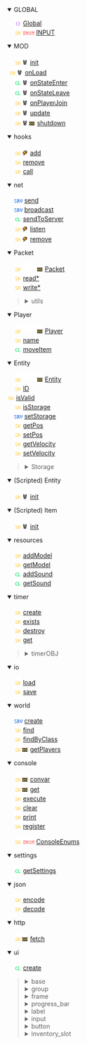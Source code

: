 <details open>
<summary>GLOBAL</summary>

‌‌ ‌‌ ‌‌ ‌‌ ![](images/global.png "GLOBAL") [Global](global)‌‌<br>
‌‌ ‌‌ ‌‌ ‌‌ ![](images/shared.png "SHARED") ![](images/enum.png "ENUM") [INPUT](enums_input)‌‌<br>

</details>

<details open>
<summary>MOD</summary>

‌‌ ‌‌ ‌‌ ‌‌ ![](images/shared.png "SHARED")![](images/event.png "EVENT") [init](mod_init)‌‌<br>
‌‌ ‌‌ ‌‌ ‌‌ ![](images/shared.png "SHARED")![](images/event.png "EVENT") [onLoad](mod_onLoad)‌‌<br>
‌‌ ‌‌ ‌‌ ‌‌ ![](images/client.png "CLIENT")![](images/event.png "EVENT") [onStateEnter](mod_onStateEnter)‌‌<br>
‌‌ ‌‌ ‌‌ ‌‌ ![](images/client.png "CLIENT")![](images/event.png "EVENT") [onStateLeave](mod_onStateLeave)‌‌<br>
‌‌ ‌‌ ‌‌ ‌‌ ![](images/shared.png "SHARED")![](images/event.png "EVENT") [onPlayerJoin](mod_onPlayerJoin)‌‌<br>
‌‌ ‌‌ ‌‌ ‌‌ ![](images/shared.png "SHARED")![](images/event.png "EVENT") [update](mod_update)‌‌<br>
‌‌ ‌‌ ‌‌ ‌‌ ![](images/shared.png "SHARED")![](images/event.png "EVENT")![](images/todo.png "UNFINISHED") [shutdown](mod_shutdown)‌‌<br>

</details>
<details open>
<summary>hooks</summary>

‌‌ ‌‌ ‌‌ ‌‌ ![](images/shared.png "SHARED")![](images/callback.png "CALLBACK") [add](hooks_add)‌‌<br>
‌‌ ‌‌ ‌‌ ‌‌ ![](images/shared.png "SHARED") [remove](hooks_remove)‌‌<br>
‌‌ ‌‌ ‌‌ ‌‌ ![](images/shared.png "SHARED") [call](hooks_call)‌‌<br>

</details>
<details open>
<summary>net</summary>

‌‌ ‌‌ ‌‌ ‌‌ ![](images/server.png "SERVER") [send](net_send)‌‌<br>
‌‌ ‌‌ ‌‌ ‌‌ ![](images/server.png "SERVER") [broadcast](net_broadcast)‌‌<br>
‌‌ ‌‌ ‌‌ ‌‌ ![](images/client.png "CLIENT") [sendToServer](net_sendToServer)‌‌<br>
‌‌ ‌‌ ‌‌ ‌‌ ![](images/shared.png "SHARED")![](images/callback.png "CALLBACK") [listen](net_listen)‌‌<br>
‌‌ ‌‌ ‌‌ ‌‌ ![](images/shared.png "SHARED")![](images/callback.png "CALLBACK") [remove](net_remove)‌‌<br>

</details>
<details open>
<summary>Packet</summary>

‌‌ ‌‌ ‌‌ ‌‌ ![](images/shared.png "SHARED") ![](images/base.png "BASE") ![](images/todo.png "UNFINISHED") [Packet](packet_base)‌‌<br>
‌‌ ‌‌ ‌‌ ‌‌ ![](images/shared.png "SHARED") [read\*](packet_read)‌‌<br>
‌‌ ‌‌ ‌‌ ‌‌ ![](images/shared.png "SHARED") [write\*](packet_write)‌‌<br>

<blockquote>
<details>
<summary> utils </summary>

‌‌ ‌‌ ‌‌ ‌‌ ![](images/shared.png "SHARED") [clear](packet_clear)‌‌<br>
‌‌ ‌‌ ‌‌ ‌‌ ![](images/shared.png "SHARED") [empty](packet_empty)‌‌<br>
‌‌ ‌‌ ‌‌ ‌‌ ![](images/shared.png "SHARED") [seek](packet_seek)‌‌<br>
‌‌ ‌‌ ‌‌ ‌‌ ![](images/shared.png "SHARED") [size](packet_size)‌‌<br>
‌‌ ‌‌ ‌‌ ‌‌ ![](images/shared.png "SHARED") [tell](packet_tell)‌‌<br>

</details>
</blockquote>

</details>
<details open>
<summary>Player</summary>

‌‌ ‌‌ ‌‌ ‌‌ ![](images/shared.png "SHARED") ![](images/base.png "BASE") ![](images/todo.png "UNFINISHED") [Player](player_base)‌‌<br>
‌‌ ‌‌ ‌‌ ‌‌ ![](images/shared.png "SHARED") [name](player_name)‌‌<br>
‌‌ ‌‌ ‌‌ ‌‌ ![](images/client.png "CLIENT") [moveItem](player_moveItem)‌‌<br>

</details>
<details open>
<summary>Entity</summary>

‌‌ ‌‌ ‌‌ ‌‌ ![](images/shared.png "SHARED") ![](images/base.png "BASE") ![](images/todo.png "UNFINISHED") [Entity](entity_base)‌‌<br>
‌‌ ‌‌ ‌‌ ‌‌ ![](images/shared.png "SHARED") [ID](entity_ID)‌‌<br>
‌‌ ‌‌ ‌‌ ‌‌ ![](images/shared.png "SHARED") [isValid](entity_isValid)‌‌<br>
‌‌ ‌‌ ‌‌ ‌‌ ![](images/shared.png "SHARED") [isStorage](entity_isStorage)‌‌<br>
‌‌ ‌‌ ‌‌ ‌‌ ![](images/server.png "SERVER") [setStorage](entity_setStorage)‌‌<br>
‌‌ ‌‌ ‌‌ ‌‌ ![](images/shared.png "SHARED") [getPos](entity_getPos)‌‌<br>
‌‌ ‌‌ ‌‌ ‌‌ ![](images/shared.png "SHARED") [setPos](entity_setPos)‌‌<br>
‌‌ ‌‌ ‌‌ ‌‌ ![](images/shared.png "SHARED") [getVelocity](entity_getVelocity)‌‌<br>
‌‌ ‌‌ ‌‌ ‌‌ ![](images/shared.png "SHARED") [setVelocity](entity_setVelocity)‌‌<br>

<blockquote>
<details>
<summary> Storage </summary>

‌‌ ‌‌ ‌‌ ‌‌ ![](images/shared.png "SHARED") [findItemSlots](entity_findItemSlots)‌‌<br>
‌‌ ‌‌ ‌‌ ‌‌ ![](images/shared.png "SHARED") [getAvailableSlot](entity_getAvailableSlot)‌‌<br>
‌‌ ‌‌ ‌‌ ‌‌ ![](images/shared.png "SHARED") [getItem](entity_getItem)‌‌<br>
‌‌ ‌‌ ‌‌ ‌‌ ![](images/shared.png "SHARED") [getItemCount](entity_getItemCount)‌‌<br>
‌‌ ‌‌ ‌‌ ‌‌ ![](images/shared.png "SHARED") [getStorageItems](entity_getStorageItems)‌‌<br>
‌‌ ‌‌ ‌‌ ‌‌ ![](images/server.png "SERVER") [addViewer](entity_addViewer)‌‌<br>
‌‌ ‌‌ ‌‌ ‌‌ ![](images/server.png "SERVER") [removeViewer](entity_removeViewer)‌‌<br>
‌‌ ‌‌ ‌‌ ‌‌ ![](images/server.png "SERVER") [hasViewer](entity_hasViewer)‌‌<br>
‌‌ ‌‌ ‌‌ ‌‌ ![](images/shared.png "SHARED") [hasItem](entity_hasItem)‌‌<br>
‌‌ ‌‌ ‌‌ ‌‌ ![](images/server.png "SERVER") [addItem](entity_addItem)‌‌<br>
‌‌ ‌‌ ‌‌ ‌‌ ![](images/server.png "SERVER") [moveItem](entity_moveItem)‌‌<br>
‌‌ ‌‌ ‌‌ ‌‌ ![](images/server.png "SERVER") [removeItem](entity_removeItem)‌‌<br>
‌‌ ‌‌ ‌‌ ‌‌ ![](images/server.png "SERVER") [removeItemById](entity_removeItemById)‌‌<br>

</details>
</blockquote>

</details>

<details open>
<summary>(Scripted) Entity</summary>

‌‌ ‌‌ ‌‌ ‌‌ ![](images/shared.png "SHARED")![](images/event.png "EVENT") [init](scripted_ent_init)‌‌<br>

</details>
<details open>
<summary>(Scripted) Item</summary>

‌‌ ‌‌ ‌‌ ‌‌ ![](images/shared.png "SHARED")![](images/event.png "EVENT") [init](scripted_item_init)‌‌<br>

</details>
<details open>
<summary>resources</summary>

‌‌ ‌‌ ‌‌ ‌‌ ![](images/shared.png "SHARED") [addModel](resources_addModel)‌‌<br>
‌‌ ‌‌ ‌‌ ‌‌ ![](images/shared.png "SHARED") [getModel](resources_getModel)‌‌<br>
‌‌ ‌‌ ‌‌ ‌‌ ![](images/client.png "CLIENT") [addSound](resources_addSound)‌‌<br>
‌‌ ‌‌ ‌‌ ‌‌ ![](images/client.png "CLIENT") [getSound](resources_getSound)‌‌<br>

</details>
<details open>
<summary>timer</summary>

‌‌ ‌‌ ‌‌ ‌‌ ![](images/shared.png "SHARED") [create](timer_create)‌‌<br>
‌‌ ‌‌ ‌‌ ‌‌ ![](images/shared.png "SHARED") [exists](timer_exists)‌‌<br>
‌‌ ‌‌ ‌‌ ‌‌ ![](images/shared.png "SHARED") [destroy](timer_destroy)‌‌<br>
‌‌ ‌‌ ‌‌ ‌‌ ![](images/shared.png "SHARED") [get](timer_get)‌‌<br>

<blockquote>
<details>
<summary> timerOBJ </summary>

‌‌ ‌‌ ‌‌ ‌‌ ![](images/client.png "CLIENT") ![](images/base.png "BASE") ![](images/todo.png "UNFINISHED") [timerOBJ](timer_timerObj)‌‌<br>

‌‌ ‌‌ ‌‌ ‌‌ ![](images/shared.png "SHARED") [destroy](timer_timerObj_destroy)‌‌<br>
‌‌ ‌‌ ‌‌ ‌‌ ![](images/shared.png "SHARED") [getId](timer_timerObj_getId)‌‌<br>
‌‌ ‌‌ ‌‌ ‌‌ ![](images/shared.png "SHARED") [getRemainingTicks](timer_timerObj_getRemainingTicks)‌‌<br>

</details>
</blockquote>

</details>
<details open>
<summary>io</summary>

‌‌ ‌‌ ‌‌ ‌‌ ![](images/shared.png "SHARED") [load](io_load)‌‌<br>
‌‌ ‌‌ ‌‌ ‌‌ ![](images/shared.png "SHARED") [save](io_save)‌‌<br>

</details>
<details open>
<summary>world</summary>

‌‌ ‌‌ ‌‌ ‌‌ ![](images/server.png "SERVER") [create](world_create)‌‌<br>
‌‌ ‌‌ ‌‌ ‌‌ ![](images/shared.png "SHARED") [find](world_find)‌‌<br>
‌‌ ‌‌ ‌‌ ‌‌ ![](images/shared.png "SHARED") [findByClass](world_findByClass)‌‌<br>
‌‌ ‌‌ ‌‌ ‌‌ ![](images/shared.png "SHARED")![](images/todo.png "UNFINISHED") [getPlayers](world_getPlayers)‌‌<br>

</details>
<details open>
<summary>console</summary>

‌‌ ‌‌ ‌‌ ‌‌ ![](images/shared.png "SHARED")![](images/todo.png "UNFINISHED") [convar](console_convar)‌‌<br>
‌‌ ‌‌ ‌‌ ‌‌ ![](images/shared.png "SHARED")![](images/todo.png "UNFINISHED") [get](console_get)‌‌<br>
‌‌ ‌‌ ‌‌ ‌‌ ![](images/shared.png "SHARED") [execute](console_execute)‌‌<br>
‌‌ ‌‌ ‌‌ ‌‌ ![](images/shared.png "SHARED") [clear](console_clear)‌‌<br>
‌‌ ‌‌ ‌‌ ‌‌ ![](images/shared.png "SHARED") [print](console_print)‌‌<br>
‌‌ ‌‌ ‌‌ ‌‌ ![](images/shared.png "SHARED") [register](console_register)‌‌<br>

‌‌ ‌‌ ‌‌ ‌‌ ![](images/shared.png "SHARED") ![](images/enum.png "ENUM") [ConsoleEnums](console_enums)‌‌<br>

</details>
<details open>
<summary>settings</summary>

‌‌ ‌‌ ‌‌ ‌‌ ![](images/client.png "CLIENT") [getSettings](settings_getSettings)‌‌<br>

</details>
<details open>
<summary>json</summary>

‌‌ ‌‌ ‌‌ ‌‌ ![](images/shared.png "SHARED") [encode](json_encode)‌‌<br>
‌‌ ‌‌ ‌‌ ‌‌ ![](images/shared.png "SHARED") [decode](json_decode)‌‌<br>

</details>
<details open>
<summary>http</summary>

‌‌ ‌‌ ‌‌ ‌‌ ![](images/shared.png "SHARED")![](images/todo.png "UNFINISHED") [fetch](http_fetch)‌‌<br>

</details>
<details open>
<summary>ui</summary>

‌‌ ‌‌ ‌‌ ‌‌ ![](images/client.png "CLIENT") [create](ui_create)‌‌<br>

<blockquote>
<details>
<summary> base </summary>

‌‌ ‌‌ ‌‌ ‌‌ ![](images/client.png "CLIENT") [setPos](ui_UIBase_setPos)‌‌<br>
‌‌ ‌‌ ‌‌ ‌‌ ![](images/client.png "CLIENT") [getPos](ui_UIBase_getPos)‌‌<br>
‌‌ ‌‌ ‌‌ ‌‌ ![](images/client.png "CLIENT") [setSize](ui_UIBase_setSize)‌‌<br>
‌‌ ‌‌ ‌‌ ‌‌ ![](images/client.png "CLIENT") [getSize](ui_UIBase_getSize)‌‌<br>
‌‌ ‌‌ ‌‌ ‌‌ ![](images/client.png "CLIENT") [remove](ui_UIBase_remove)‌‌<br>
‌‌ ‌‌ ‌‌ ‌‌ ![](images/client.png "CLIENT") [isValid](ui_UIBase_isValid)‌‌<br>

</details>
<details>
<summary> group </summary>

‌‌ ‌‌ ‌‌ ‌‌ ![](images/client.png "CLIENT") ![](images/base.png "BASE") ![](images/todo.png "UNFINISHED") [UIGroup](ui_group)‌‌<br>

</details>
<details>
<summary> frame </summary>

‌‌ ‌‌ ‌‌ ‌‌ ![](images/client.png "CLIENT") ![](images/base.png "BASE") ![](images/todo.png "UNFINISHED") [UIFrame](ui_frame)‌‌<br>

‌‌ ‌‌ ‌‌ ‌‌ ![](images/client.png "CLIENT") [setTitle](ui_frame_setTitle)‌‌<br>
‌‌ ‌‌ ‌‌ ‌‌ ![](images/client.png "CLIENT") [getTitle](ui_frame_getTitle)‌‌<br>
‌‌ ‌‌ ‌‌ ‌‌ ![](images/client.png "CLIENT") [getTitleColor](ui_frame_getTitleColor)‌‌<br>
‌‌ ‌‌ ‌‌ ‌‌ ![](images/client.png "CLIENT") [setTitleColor](ui_frame_setTitleColor)‌‌<br>
‌‌ ‌‌ ‌‌ ‌‌ ![](images/client.png "CLIENT") [isClosable](ui_frame_isClosable)‌‌<br>
‌‌ ‌‌ ‌‌ ‌‌ ![](images/client.png "CLIENT") [setClosable](ui_frame_setClosable)‌‌<br>
‌‌ ‌‌ ‌‌ ‌‌ ![](images/client.png "CLIENT") [isDraggable](ui_frame_isDraggable)‌‌<br>
‌‌ ‌‌ ‌‌ ‌‌ ![](images/client.png "CLIENT") [setDraggable](ui_frame_setDraggable)‌‌<br>

‌‌ ‌‌ ‌‌ ‌‌ ![](images/client.png "CLIENT")![](images/callback.png "CALLBACK") [onClose](ui_frame_onClose)‌‌<br>

</details>
<details>
<summary> progress_bar </summary>

‌‌ ‌‌ ‌‌ ‌‌ ![](images/client.png "CLIENT") ![](images/base.png "BASE") ![](images/todo.png "UNFINISHED") [UIProgressBar](ui_progress_bar)‌‌<br>

‌‌ ‌‌ ‌‌ ‌‌ ![](images/client.png "CLIENT") [setTitle](ui_progress_bar_setTitle)‌‌<br>
‌‌ ‌‌ ‌‌ ‌‌ ![](images/client.png "CLIENT") [getTitle](ui_progress_bar_getTitle)‌‌<br>
‌‌ ‌‌ ‌‌ ‌‌ ![](images/client.png "CLIENT") [setValue](ui_progress_bar_setValue)‌‌<br>
‌‌ ‌‌ ‌‌ ‌‌ ![](images/client.png "CLIENT") [getValue](ui_progress_bar_getValue)‌‌<br>
‌‌ ‌‌ ‌‌ ‌‌ ![](images/client.png "CLIENT") [isPercentVisible](ui_progress_bar_isPercentVisible)‌‌<br>
‌‌ ‌‌ ‌‌ ‌‌ ![](images/client.png "CLIENT") [showPercent](ui_progress_bar_showPercent)‌‌<br>
‌‌ ‌‌ ‌‌ ‌‌ ![](images/client.png "CLIENT") [setBarColor](ui_progress_bar_setBarColor)‌‌<br>
‌‌ ‌‌ ‌‌ ‌‌ ![](images/client.png "CLIENT") [getBarColor](ui_progress_bar_getBarColor)‌‌<br>

‌‌ ‌‌ ‌‌ ‌‌ ![](images/client.png "CLIENT")![](images/callback.png "CALLBACK") [onValueChange](ui_progress_bar_onValueChange)‌‌<br>

</details>
<details>
<summary> label </summary>

‌‌ ‌‌ ‌‌ ‌‌ ![](images/client.png "CLIENT") ![](images/base.png "BASE") ![](images/todo.png "UNFINISHED") [UILabel](ui_label)‌‌<br>

‌‌ ‌‌ ‌‌ ‌‌ ![](images/client.png "CLIENT") [addCharacter](ui_label_addCharacter)‌‌<br>
‌‌ ‌‌ ‌‌ ‌‌ ![](images/client.png "CLIENT") [getColor](ui_label_getColor)‌‌<br>
‌‌ ‌‌ ‌‌ ‌‌ ![](images/client.png "CLIENT") [setColor](ui_label_setColor)‌‌<br>
‌‌ ‌‌ ‌‌ ‌‌ ![](images/client.png "CLIENT") [getShadowColor](ui_label_getShadowColor)‌‌<br>
‌‌ ‌‌ ‌‌ ‌‌ ![](images/client.png "CLIENT") [setShadowColor](ui_label_setShadowColor)‌‌<br>
‌‌ ‌‌ ‌‌ ‌‌ ![](images/client.png "CLIENT") [getText](ui_label_getText)‌‌<br>
‌‌ ‌‌ ‌‌ ‌‌ ![](images/client.png "CLIENT") [setText](ui_label_setText)‌‌<br>
‌‌ ‌‌ ‌‌ ‌‌ ![](images/client.png "CLIENT") [setFont](ui_label_setFont)‌‌<br>
‌‌ ‌‌ ‌‌ ‌‌ ![](images/client.png "CLIENT") [getShadowPos](ui_label_getShadowPos)‌‌<br>
‌‌ ‌‌ ‌‌ ‌‌ ![](images/client.png "CLIENT") [setShadowPos](ui_label_setShadowPos)‌‌<br>
‌‌ ‌‌ ‌‌ ‌‌ ![](images/client.png "CLIENT") [sizeToContents](ui_label_sizeToContents)‌‌<br>

</details>
<details>
<summary> input </summary>

‌‌ ‌‌ ‌‌ ‌‌ ![](images/client.png "CLIENT") ![](images/base.png "BASE") ![](images/todo.png "UNFINISHED") [UIInput](ui_input)‌‌<br>

‌‌ ‌‌ ‌‌ ‌‌ ![](images/client.png "CLIENT") [clear](ui_input_clear)‌‌<br>
‌‌ ‌‌ ‌‌ ‌‌ ![](images/client.png "CLIENT") [setBackgroundColor](ui_input_setBackgroundColor)‌‌<br>
‌‌ ‌‌ ‌‌ ‌‌ ![](images/client.png "CLIENT") [getBackgroundColor](ui_input_getBackgroundColor)‌‌<br>
‌‌ ‌‌ ‌‌ ‌‌ ![](images/client.png "CLIENT") [setColor](ui_input_setColor)‌‌<br>
‌‌ ‌‌ ‌‌ ‌‌ ![](images/client.png "CLIENT") [getColor](ui_input_getColor)‌‌<br>
‌‌ ‌‌ ‌‌ ‌‌ ![](images/client.png "CLIENT") [setBorderColor](ui_input_setBorderColor)‌‌<br>
‌‌ ‌‌ ‌‌ ‌‌ ![](images/client.png "CLIENT") [getBorderColor](ui_input_getBorderColor)‌‌<br>
‌‌ ‌‌ ‌‌ ‌‌ ![](images/client.png "CLIENT") [setPadding](ui_input_setPadding)‌‌<br>
‌‌ ‌‌ ‌‌ ‌‌ ![](images/client.png "CLIENT") [getPadding](ui_input_getPadding)‌‌<br>
‌‌ ‌‌ ‌‌ ‌‌ ![](images/client.png "CLIENT") [setLimit](ui_input_setLimit)‌‌<br>
‌‌ ‌‌ ‌‌ ‌‌ ![](images/client.png "CLIENT") [getLimit](ui_input_getLimit)‌‌<br>
‌‌ ‌‌ ‌‌ ‌‌ ![](images/client.png "CLIENT") [setText](ui_input_setText)‌‌<br>
‌‌ ‌‌ ‌‌ ‌‌ ![](images/client.png "CLIENT") [getText](ui_input_getText)‌‌<br>
‌‌ ‌‌ ‌‌ ‌‌ ![](images/client.png "CLIENT") [setFont](ui_input_setFont)‌‌<br>

‌‌ ‌‌ ‌‌ ‌‌ ![](images/client.png "CLIENT")![](images/callback.png "CALLBACK") [onEnter](ui_input_onEnter)‌‌<br>
‌‌ ‌‌ ‌‌ ‌‌ ![](images/client.png "CLIENT")![](images/callback.png "CALLBACK") [onTextUpdate](ui_input_onTextUpdate)‌‌<br>

</details>
<details>
<summary> button </summary>

‌‌ ‌‌ ‌‌ ‌‌ ![](images/client.png "CLIENT") ![](images/base.png "BASE") ![](images/todo.png "UNFINISHED") [UIButton](ui_button)‌‌<br>

‌‌ ‌‌ ‌‌ ‌‌ ![](images/client.png "CLIENT") [setBackgroundColor](ui_button_setBackgroundColor)‌‌<br>
‌‌ ‌‌ ‌‌ ‌‌ ![](images/client.png "CLIENT") [getBackgroundColor](ui_button_getBackgroundColor)‌‌<br>
‌‌ ‌‌ ‌‌ ‌‌ ![](images/client.png "CLIENT") [setBorderColor](ui_button_setBorderColor)‌‌<br>
‌‌ ‌‌ ‌‌ ‌‌ ![](images/client.png "CLIENT") [getBorderColor](ui_button_getBorderColor)‌‌<br>
‌‌ ‌‌ ‌‌ ‌‌ ![](images/client.png "CLIENT") [setTextureColor](ui_button_setTextureColor)‌‌<br>
‌‌ ‌‌ ‌‌ ‌‌ ![](images/client.png "CLIENT") [getTextureColor](ui_button_getTextureColor)‌‌<br>
‌‌ ‌‌ ‌‌ ‌‌ ![](images/client.png "CLIENT") [setHoverColor](ui_button_setHoverColor)‌‌<br>
‌‌ ‌‌ ‌‌ ‌‌ ![](images/client.png "CLIENT") [getHoverColor](ui_button_getHoverColor)‌‌<br>
‌‌ ‌‌ ‌‌ ‌‌ ![](images/client.png "CLIENT") [setText](ui_button_setText)‌‌<br>
‌‌ ‌‌ ‌‌ ‌‌ ![](images/client.png "CLIENT") [getText](ui_button_getText)‌‌<br>
‌‌ ‌‌ ‌‌ ‌‌ ![](images/client.png "CLIENT") [setEnabled](ui_button_setEnabled)‌‌<br>
‌‌ ‌‌ ‌‌ ‌‌ ![](images/client.png "CLIENT") [isEnabled](ui_button_isEnabled)‌‌<br>
‌‌ ‌‌ ‌‌ ‌‌ ![](images/client.png "CLIENT") [setTexture](ui_button_setTexture)‌‌<br>
‌‌ ‌‌ ‌‌ ‌‌ ![](images/client.png "CLIENT") [setTextureSize](ui_button_setTextureSize)‌‌<br>

‌‌ ‌‌ ‌‌ ‌‌ ![](images/client.png "CLIENT")![](images/callback.png "CALLBACK") [onClick](ui_button_onClick)‌‌<br>

</details>
<details>
<summary> inventory_slot </summary>

‌‌ ‌‌ ‌‌ ‌‌ ![](images/client.png "CLIENT") ![](images/base.png "BASE") ![](images/todo.png "UNFINISHED") [UIInventorySlot](inventory_slot)‌‌<br>

‌‌ ‌‌ ‌‌ ‌‌ ![](images/client.png "CLIENT") [setData](ui_inventory_slot_setData)‌‌<br>
‌‌ ‌‌ ‌‌ ‌‌ ![](images/client.png "CLIENT") [getData](ui_inventory_slot_getData)‌‌<br>
‌‌ ‌‌ ‌‌ ‌‌ ![](images/client.png "CLIENT") [setDisabled](ui_inventory_slot_setDisabled)‌‌<br>
‌‌ ‌‌ ‌‌ ‌‌ ![](images/client.png "CLIENT") [isDisabled](ui_inventory_slot_isDisabled)‌‌<br>
‌‌ ‌‌ ‌‌ ‌‌ ![](images/client.png "CLIENT") [setSlot](ui_inventory_slot_setSlot)‌‌<br>
‌‌ ‌‌ ‌‌ ‌‌ ![](images/client.png "CLIENT") [getSlot](ui_inventory_slot_getSlot)‌‌<br>

‌‌ ‌‌ ‌‌ ‌‌ ![](images/client.png "CLIENT")![](images/callback.png "CALLBACK") [onItemDrop](ui_inventory_slot_onItemDrop)‌‌<br>

</details>
</blockquote>
</details>
